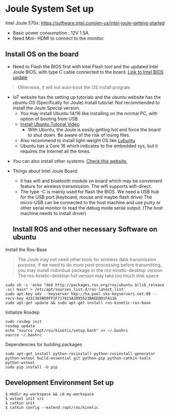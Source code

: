 # Joule System Set up

Intel Joule 570x:
https://software.intel.com/en-us/intel-joule-getting-started
- Basic power consumption : 12V 1.5A.
- Need Mini- HDMI to connect to the monitor. 

## Install OS on the board
* Need to Flash the BIOS first with Intel Flash tool and the updated Intel Joule BIOS, with type C cable connected to the board. [Link to Intel BIOS update](https://software.intel.com/en-us/node/721469)
> Otherwise, it will not auto-boot the OS install program
* IoT website has the setting up tutorials and the ubuntu website has the ubuntu OS (Specifically for Joule) install tutorial. Not recommended to install the Joule Special version.
  - You may install Ubuntu 14/16 like installing on the normal PC, with option of booting from USB.
  - [Install Ubuntu Tutorial Video](https://software.intel.com/en-us/videos/installing-ubuntu-on-the-intel-joule-compute-module)
    - With Ubuntu, the Joule is easily getting hot and force the board to shut down. Be aware of the risk of losing files.
  - Also recommend to install light-weight OS like [Lubuntu](https://docs.lubuntu.net/)
  - Ubuntu has a Core 16 which indicates to the embedded sys, but it requires the Internet all the times.
- You can also install other systems. [Check this website.](https://software.intel.com/en-us/choosing-among-oses)
* Things about Intel Joule Board:
  - It has wifi and bluetooth module on board which may be convenient feature for wireless transmission. The wifi supports wifi-direct.
  - The type -C is mainly used for flash the BIOS. We need a USB hub for the USB port.(keyboard, mouse and maybe flash drive) The micro-USB can be connected to the host machine and use putty or other serial monitor to read the debug mode serial output. (The host machine needs to install driver)


  ## Install ROS and other necessary Software on ubuntu

Install the Ros-Base
> The Joule may not need other tools for wireless data transmission purpose, if we need to do more post-processing before transmitting, you may install individual package or the  ros-kinetic-desktop version
The ros-kinetic-desktop-full version may take too much disk space

```
sudo sh -c 'echo "deb http://packages.ros.org/ros/ubuntu $(lsb_release -sc) main" > /etc/apt/sources.list.d/ros-latest.list'
sudo apt-key adv --keyserver hkp://ha.pool.sks-keyservers.net:80 --recv-key 421C365BD9FF1F717815A3895523BAEEB01FA116
sudo apt-get update && sudo apt-get install ros-kinetic-ros-base
```
Initialize Rosdep
```
sudo rosdep init
rosdep update
echo "source /opt/ros/kinetic/setup.bash" >> ~/.bashrc
source ~/.bashrc
```
Dependencies for building packages
```
sudo apt-get install python-rosinstall python-rosinstall-generator python-wstool build-essential git python-pip python-catkin-tools python-wstool
sudo pip install -U pip
```
## Development Environment Set up
```
$ mkdir my-workspace && cd my-workspace
$ wstool init src
$ catkin init
$ catkin config --extend /opt/ros/kinetic

```

